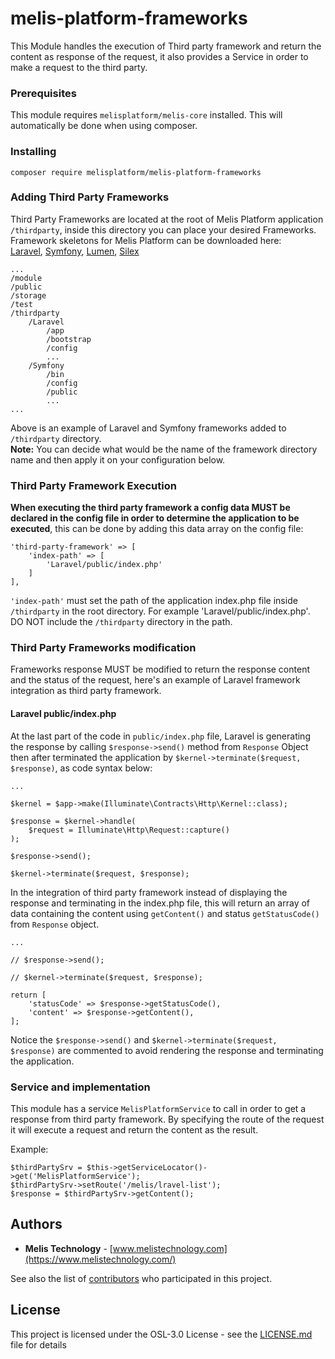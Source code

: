 # melis-platform-frameworks

This Module handles the execution of Third party framework and return the content as response of the 
request, it also provides a Service in order to make a request to the third party.

### Prerequisites
This module requires ``melisplatform/melis-core`` installed.
This will automatically be done when using composer.

### Installing
```
composer require melisplatform/melis-platform-frameworks
```
### Adding Third Party Frameworks
Third Party Frameworks are located at the root of Melis Platform application ``/thirdparty``, 
inside this directory you can place your desired Frameworks.
<br>Framework skeletons for Melis Platform can be downloaded here:
<br>[Laravel](http://marketplace.melisplatform.com/frameworks/laravel-6-skeleton-melis.zip),
[Symfony](http://marketplace.melisplatform.com/frameworks/symfony-4-skeleton-melis.zip),
[Lumen](http://marketplace.melisplatform.com/frameworks/lumen-5.8-skeleton-melis.zip),
[Silex](http://marketplace.melisplatform.com/frameworks/silex-2-skeleton-melis.zip)

```
...
/module
/public
/storage
/test
/thirdparty
    /Laravel
        /app
        /bootstrap
        /config
        ...
    /Symfony
        /bin
        /config
        /public
        ...
...
```
Above is an example of Laravel and Symfony frameworks added to ``/thirdparty`` directory.<br/>
**Note:** You can decide what would be the name of the framework directory name 
and then apply it on your configuration below.

### Third Party Framework Execution
**When executing the third party framework a config data MUST be declared in the config file in order to determine 
the application to be executed**, this can be done by adding this data array on the config file:
```
'third-party-framework' => [
    'index-path' => [
        'Laravel/public/index.php'
    ]
],
```
``'index-path'`` must set the path of the application index.php file inside ``/thirdparty`` in the root directory. 
For example 'Laravel/public/index.php'. DO NOT include the ``/thirdparty`` directory in the path.

### Third Party Frameworks modification
Frameworks response MUST be modified to return the response content and the status of the request,
here's an example of Laravel framework integration as third party framework.

#### Laravel public/index.php 
At the last part of the code in ``public/index.php`` file, Laravel is generating the response by calling ``$response->send()`` method
from ``Response`` Object then after terminated the application by ``$kernel->terminate($request, $response)``, as code syntax below:
```
...

$kernel = $app->make(Illuminate\Contracts\Http\Kernel::class);

$response = $kernel->handle(
    $request = Illuminate\Http\Request::capture()
);

$response->send();

$kernel->terminate($request, $response);
```

In the integration of third party framework instead of displaying the response and terminating in the index.php file,
this will return an array of data containing the content using ``getContent()`` and status ``getStatusCode()`` from ``Response`` object.
```
...

// $response->send();

// $kernel->terminate($request, $response);

return [
    'statusCode' => $response->getStatusCode(),
    'content' => $response->getContent(),
];
```
Notice the ``$response->send()`` and ``$kernel->terminate($request, $response)`` are commented 
to avoid rendering the response and terminating the application.

### Service and implementation
This module has a service ``MelisPlatformService`` to call in order to get a response from 
third party framework. By specifying the route of the request it will execute a request and 
return the content as the result.

Example:
```
$thirdPartySrv = $this->getServiceLocator()->get('MelisPlatformService');
$thirdPartySrv->setRoute('/melis/lravel-list');
$response = $thirdPartySrv->getContent();
```

## Authors
* **Melis Technology** - [www.melistechnology.com](https://www.melistechnology.com/)

See also the list of [contributors](https://github.com/melisplatform/melis-core/contributors) who participated in this project.


## License
This project is licensed under the OSL-3.0 License - see the [LICENSE.md](LICENSE.md) file for details


